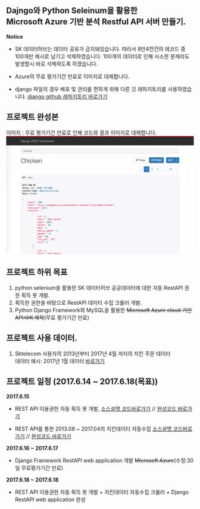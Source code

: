 ## Dajngo와 Python Seleinum을 활용한 <br> Microsoft Azure 기반 분석 Restful API 서버 만들기.
**Notice**
- SK 데이터허브는 데이터 공유가 금지돼있습니다. 따라서 8만4천건의 레코드 중 100개만 예시로 남기고 삭제하였습니다. 100개의 데이터로 인해 사소한 문제라도 발생할시 바로 삭제하도록 하겠습니다.
- Azure의 무료 평가기간 만료로 이미지로 대체합니다.

- django 파일의 경우 배포 및 관리를 편하게 위해 다른 깃 레파지토리를 사용하였습니다. [django github 레파지토리 바로가기](https://github.com/pizza12333/web_repo)


## 프로젝트 완성본
이미지 : 무료 평가기간 만료로 인해 코드와 결과 이미지로 대체합니다.
![](https://github.com/pizza12333/project_repo/blob/master/project/sk_vis/%E1%84%89%E1%85%B3%E1%84%8F%E1%85%B3%E1%84%85%E1%85%B5%E1%86%AB%E1%84%89%E1%85%A3%E1%86%BA%202017-09-20%20%E1%84%8B%E1%85%A9%E1%84%92%E1%85%AE%201.16.34.png)

## 프로젝트 하위 목표 
1. python selenium을 활용한 SK 데이터허브 공공데이터에 대한 자동 RestAPI 권한 획득 봇 개발.
2. 획득한 권한을 바탕으로 RestAPI 데이터 수집 크롤러 개발.
3. Python Django Framework와 MySQL을 활용한 ~~Microsoft Azure cloud 기반 API서버 제작~~(무료 평가기간 만료)

## 프로젝트 사용 데이터.
1. Sktelecom 사용자의 2013년부터 2017년 4월 까지의 치킨 주문 데이터<br>
데이터 예시: 2017년 1월 데이터 [바로가기](https://www.bigdatahub.co.kr/product/view.do?pid=1001463)

## 프로젝트 일정 (2017.6.14 ~ 2017.6.18(목표))

**2017.6.15**
* REST API 이용권한 자동 획득 봇 개발, [소스설명 코드바로가기](https://github.com/pizza12333/project_repo/blob/master/project/sk_vis/vis_chiken/DAY_2_REST_API_JSON_2_CSV.ipynb) // [완성코드 바로가기](https://github.com/pizza12333/project_repo/blob/master/project/sk_vis/vis_chiken/module/get_access.py)

* REST API를 통한 2013.08 ~ 2017.04의 치킨데이터 자동수집 [소스설명 코드바로가기](https://github.com/pizza12333/project_repo/blob/master/project/sk_vis/vis_chiken/DAY_2_REST_API_JSON_2_CSV.ipynb) // [완성코드 바로가기](https://github.com/pizza12333/project_repo/blob/master/project/sk_vis/vis_chiken/module/restAPI.py)

**2017.6.16 ~ 2017.6.17**
* Django Framework RestAPI web application 개발 ~~Microsoft Azure~~(수정:30일 무료평가기간 만료)

**2017.6.18 ~ 2017.6.18**
* REST API 이용권한 자동 획득 봇 개발 + 치킨데이터 자동수집 크롤러 + Django RestAPI web application 완성
